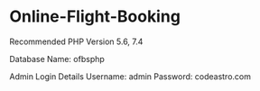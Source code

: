 # Online-Flight-Booking

Recommended PHP Version 5.6, 7.4

Database Name: ofbsphp

Admin Login Details
Username: admin
Password: codeastro.com
